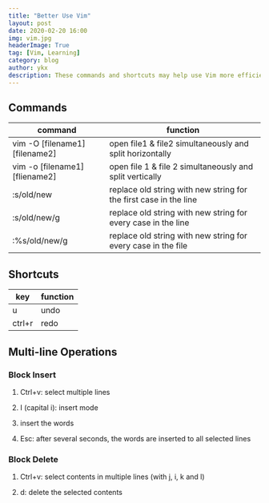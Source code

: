 ```yaml
---
title: "Better Use Vim"
layout: post
date: 2020-02-20 16:00
img: vim.jpg
headerImage: True
tag: [Vim, Learning]
category: blog
author: ykx
description: These commands and shortcuts may help use Vim more efficiently.
---
```




## Commands

| command                        | function                                                     |
| ------------------------------ | ------------------------------------------------------------ |
| vim -O [filename1] [filename2] | open file1 & file2 simultaneously and split horizontally     |
| vim -o [filename1] [fliename2] | open file 1 & file 2 simultaneously and split vertically     |
| :s/old/new                     | replace old string with new string for the first case in the line |
| :s/old/new/g                   | replace old string with new string for every case in the line |
| :%s/old/new/g                  | replace old string with new string for every case in the file |



## Shortcuts

| key    | function |
| ------ | -------- |
| u      | undo     |
| ctrl+r | redo     |



## Multi-line Operations

### Block Insert

1. Ctrl+v: select multiple lines 

2. I (capital i): insert mode

3. insert the words

4. Esc: after several seconds, the words are inserted to all selected lines

### Block Delete

1. Ctrl+v: select contents in multiple lines (with j, i, k and l)

2. d: delete the selected contents